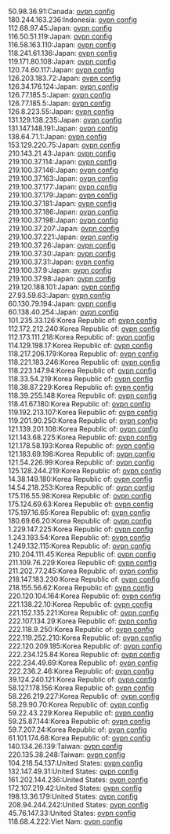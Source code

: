 50.98.36.91:Canada: [ovpn config](vpn/50_98_36_91.ovpn)  
180.244.163.236:Indonesia: [ovpn config](vpn/180_244_163_236.ovpn)  
112.68.97.45:Japan: [ovpn config](vpn/112_68_97_45.ovpn)  
116.50.51.119:Japan: [ovpn config](vpn/116_50_51_119.ovpn)  
116.58.163.110:Japan: [ovpn config](vpn/116_58_163_110.ovpn)  
118.241.61.136:Japan: [ovpn config](vpn/118_241_61_136.ovpn)  
119.171.80.108:Japan: [ovpn config](vpn/119_171_80_108.ovpn)  
120.74.60.117:Japan: [ovpn config](vpn/120_74_60_117.ovpn)  
126.203.183.72:Japan: [ovpn config](vpn/126_203_183_72.ovpn)  
126.34.176.124:Japan: [ovpn config](vpn/126_34_176_124.ovpn)  
126.77.185.5:Japan: [ovpn config](vpn/126_77_185_5.ovpn)  
126.77.185.5:Japan: [ovpn config](vpn/126_77_185_5.ovpn)  
126.8.223.55:Japan: [ovpn config](vpn/126_8_223_55.ovpn)  
131.129.138.235:Japan: [ovpn config](vpn/131_129_138_235.ovpn)  
131.147.148.191:Japan: [ovpn config](vpn/131_147_148_191.ovpn)  
138.64.71.1:Japan: [ovpn config](vpn/138_64_71_1.ovpn)  
153.129.220.75:Japan: [ovpn config](vpn/153_129_220_75.ovpn)  
210.143.21.43:Japan: [ovpn config](vpn/210_143_21_43.ovpn)  
219.100.37.114:Japan: [ovpn config](vpn/219_100_37_114.ovpn)  
219.100.37.146:Japan: [ovpn config](vpn/219_100_37_146.ovpn)  
219.100.37.163:Japan: [ovpn config](vpn/219_100_37_163.ovpn)  
219.100.37.177:Japan: [ovpn config](vpn/219_100_37_177.ovpn)  
219.100.37.179:Japan: [ovpn config](vpn/219_100_37_179.ovpn)  
219.100.37.181:Japan: [ovpn config](vpn/219_100_37_181.ovpn)  
219.100.37.186:Japan: [ovpn config](vpn/219_100_37_186.ovpn)  
219.100.37.198:Japan: [ovpn config](vpn/219_100_37_198.ovpn)  
219.100.37.207:Japan: [ovpn config](vpn/219_100_37_207.ovpn)  
219.100.37.221:Japan: [ovpn config](vpn/219_100_37_221.ovpn)  
219.100.37.26:Japan: [ovpn config](vpn/219_100_37_26.ovpn)  
219.100.37.30:Japan: [ovpn config](vpn/219_100_37_30.ovpn)  
219.100.37.31:Japan: [ovpn config](vpn/219_100_37_31.ovpn)  
219.100.37.9:Japan: [ovpn config](vpn/219_100_37_9.ovpn)  
219.100.37.98:Japan: [ovpn config](vpn/219_100_37_98.ovpn)  
219.120.188.101:Japan: [ovpn config](vpn/219_120_188_101.ovpn)  
27.93.59.63:Japan: [ovpn config](vpn/27_93_59_63.ovpn)  
60.130.79.194:Japan: [ovpn config](vpn/60_130_79_194.ovpn)  
60.138.40.254:Japan: [ovpn config](vpn/60_138_40_254.ovpn)  
101.235.33.126:Korea Republic of: [ovpn config](vpn/101_235_33_126.ovpn)  
112.172.212.240:Korea Republic of: [ovpn config](vpn/112_172_212_240.ovpn)  
112.173.111.218:Korea Republic of: [ovpn config](vpn/112_173_111_218.ovpn)  
114.129.198.17:Korea Republic of: [ovpn config](vpn/114_129_198_17.ovpn)  
118.217.206.179:Korea Republic of: [ovpn config](vpn/118_217_206_179.ovpn)  
118.221.183.246:Korea Republic of: [ovpn config](vpn/118_221_183_246.ovpn)  
118.223.147.94:Korea Republic of: [ovpn config](vpn/118_223_147_94.ovpn)  
118.33.54.219:Korea Republic of: [ovpn config](vpn/118_33_54_219.ovpn)  
118.38.87.229:Korea Republic of: [ovpn config](vpn/118_38_87_229.ovpn)  
118.39.255.148:Korea Republic of: [ovpn config](vpn/118_39_255_148.ovpn)  
118.41.67.180:Korea Republic of: [ovpn config](vpn/118_41_67_180.ovpn)  
119.192.213.107:Korea Republic of: [ovpn config](vpn/119_192_213_107.ovpn)  
119.201.90.250:Korea Republic of: [ovpn config](vpn/119_201_90_250.ovpn)  
121.139.201.108:Korea Republic of: [ovpn config](vpn/121_139_201_108.ovpn)  
121.143.68.225:Korea Republic of: [ovpn config](vpn/121_143_68_225.ovpn)  
121.178.58.193:Korea Republic of: [ovpn config](vpn/121_178_58_193.ovpn)  
121.183.69.198:Korea Republic of: [ovpn config](vpn/121_183_69_198.ovpn)  
121.54.226.99:Korea Republic of: [ovpn config](vpn/121_54_226_99.ovpn)  
125.128.244.219:Korea Republic of: [ovpn config](vpn/125_128_244_219.ovpn)  
14.38.149.180:Korea Republic of: [ovpn config](vpn/14_38_149_180.ovpn)  
14.54.218.253:Korea Republic of: [ovpn config](vpn/14_54_218_253.ovpn)  
175.116.55.98:Korea Republic of: [ovpn config](vpn/175_116_55_98.ovpn)  
175.124.69.63:Korea Republic of: [ovpn config](vpn/175_124_69_63.ovpn)  
175.197.16.65:Korea Republic of: [ovpn config](vpn/175_197_16_65.ovpn)  
180.69.66.20:Korea Republic of: [ovpn config](vpn/180_69_66_20.ovpn)  
1.229.147.225:Korea Republic of: [ovpn config](vpn/1_229_147_225.ovpn)  
1.243.193.54:Korea Republic of: [ovpn config](vpn/1_243_193_54.ovpn)  
1.249.132.115:Korea Republic of: [ovpn config](vpn/1_249_132_115.ovpn)  
210.204.111.45:Korea Republic of: [ovpn config](vpn/210_204_111_45.ovpn)  
211.109.76.229:Korea Republic of: [ovpn config](vpn/211_109_76_229.ovpn)  
211.202.77.245:Korea Republic of: [ovpn config](vpn/211_202_77_245.ovpn)  
218.147.183.230:Korea Republic of: [ovpn config](vpn/218_147_183_230.ovpn)  
218.155.56.62:Korea Republic of: [ovpn config](vpn/218_155_56_62.ovpn)  
220.120.104.164:Korea Republic of: [ovpn config](vpn/220_120_104_164.ovpn)  
221.138.22.10:Korea Republic of: [ovpn config](vpn/221_138_22_10.ovpn)  
221.152.135.221:Korea Republic of: [ovpn config](vpn/221_152_135_221.ovpn)  
222.107.134.29:Korea Republic of: [ovpn config](vpn/222_107_134_29.ovpn)  
222.118.9.250:Korea Republic of: [ovpn config](vpn/222_118_9_250.ovpn)  
222.119.252.210:Korea Republic of: [ovpn config](vpn/222_119_252_210.ovpn)  
222.120.209.185:Korea Republic of: [ovpn config](vpn/222_120_209_185.ovpn)  
222.234.125.84:Korea Republic of: [ovpn config](vpn/222_234_125_84.ovpn)  
222.234.49.69:Korea Republic of: [ovpn config](vpn/222_234_49_69.ovpn)  
222.236.2.46:Korea Republic of: [ovpn config](vpn/222_236_2_46.ovpn)  
39.124.240.121:Korea Republic of: [ovpn config](vpn/39_124_240_121.ovpn)  
58.127.178.156:Korea Republic of: [ovpn config](vpn/58_127_178_156.ovpn)  
58.226.219.227:Korea Republic of: [ovpn config](vpn/58_226_219_227.ovpn)  
58.29.90.70:Korea Republic of: [ovpn config](vpn/58_29_90_70.ovpn)  
59.22.43.229:Korea Republic of: [ovpn config](vpn/59_22_43_229.ovpn)  
59.25.87.144:Korea Republic of: [ovpn config](vpn/59_25_87_144.ovpn)  
59.7.207.24:Korea Republic of: [ovpn config](vpn/59_7_207_24.ovpn)  
61.101.174.68:Korea Republic of: [ovpn config](vpn/61_101_174_68.ovpn)  
140.134.26.139:Taiwan: [ovpn config](vpn/140_134_26_139.ovpn)  
220.135.38.248:Taiwan: [ovpn config](vpn/220_135_38_248.ovpn)  
104.218.54.137:United States: [ovpn config](vpn/104_218_54_137.ovpn)  
132.147.49.31:United States: [ovpn config](vpn/132_147_49_31.ovpn)  
161.202.144.236:United States: [ovpn config](vpn/161_202_144_236.ovpn)  
172.107.219.42:United States: [ovpn config](vpn/172_107_219_42.ovpn)  
198.13.36.179:United States: [ovpn config](vpn/198_13_36_179.ovpn)  
208.94.244.242:United States: [ovpn config](vpn/208_94_244_242.ovpn)  
45.76.147.33:United States: [ovpn config](vpn/45_76_147_33.ovpn)  
118.68.4.222:Viet Nam: [ovpn config](vpn/118_68_4_222.ovpn)  
